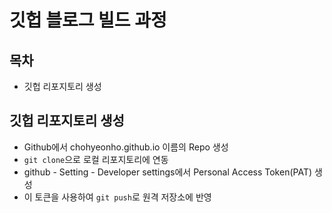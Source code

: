 # 깃헙 블로그 빌드 과정

## 목차
- 깃헙 리포지토리 생성

## 깃헙 리포지토리 생성

- Github에서 chohyeonho.github.io 이름의 Repo 생성
- `git clone`으로 로컬 리포지토리에 연동
- github - Setting - Developer settings에서 Personal Access Token(PAT) 생성
- 이 토큰을 사용하여 `git push`로 원격 저장소에 반영